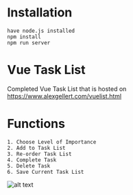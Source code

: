 # Installation
```
have node.js installed
npm install
npm run server
```

# Vue Task List
Completed Vue Task List that is hosted on https://www.alexgellert.com/vuelist.html

# Functions
```
1. Choose Level of Importance
2. Add to Task List
3. Re-order Task List
4. Complete Task
5. Delete Task
6. Save Current Task List
```

![alt text](https://github.com/AlexGellert/VueTaskList/blob/master/src/screenshot.png)
